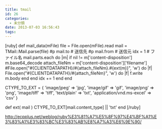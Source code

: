 ```yaml
---
title: tmail
id: 26
categories:
  - 未分類
date: 2013-07-03 16:56:43
tags:
---
```


[ruby]
def mail_data(mFile)
  file = File.open(mFile).read
  mail = TMail::Mail.parse(file)
  #p mail.to # 送信先
  #p mail.from # 送信元
  idx = 1 # ファイル名
  mail.parts.each do |m|
    if nil != m['content-disposition']
      m.base64_decode
      attach_fileNm = m['content-disposition']['filename']
      #File.open(&quot;#{CLIENTDATAPATH}/#{attach_fileNm}.#{ext(m)}&quot;, 'w') do |f|
      File.open(&quot;#{CLIENTDATAPATH}/#{attach_fileNm}&quot;, 'w') do |f|
        f.write m.body
      end
    end
    idx += 1
  end
end

CTYPE_TO_EXT = {
  'image/jpeg'               =&gt; 'jpg',
  'image/gif'                =&gt; 'gif',
  'image/png'                =&gt; 'png',
  'image/tiff'               =&gt; 'tiff',
  'text/plain'               =&gt; 'txt',
  'application/vnd.ms-excel' =&gt; 'csv'
}

def ext( mail )
  CTYPE_TO_EXT[mail.content_type] || 'txt'
end
[/ruby]

http://ecpplus.net/weblog/ruby%E3%81%A7%E5%8F%97%E4%BF%A1%E3%83%A1%E3%83%BC%E3%83%AB%E8%A7%A3%E6%9E%90/